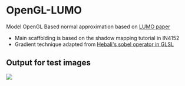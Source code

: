 # OpenGL-LUMO
Model OpenGL Based normal approximation based on [LUMO paper](http://ivizlab.sfu.ca/arya/Papers/ACM/NPAR-02/Illumination%20for%20Cel%20Animation.pdf)


* Main scaffolding is based on the shadow mapping tutorial in IN4152
* Gradient technique adapted from [Hebali's sobel operator in GLSL](https://gist.github.com/Hebali/6ebfc66106459aacee6a9fac029d0115)

## Output for test images
![](lumo.png)

